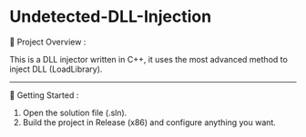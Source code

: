 # Undetected-DLL-Injection

📖 Project Overview :

This is a DLL injector written in C++, it uses the most advanced method to inject DLL (LoadLibrary).

____________________________________________________________________________________________________________

🚀 Getting Started :

1. Open the solution file (.sln).
2. Build the project in Release (x86) and configure anything you want.
